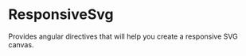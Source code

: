 ResponsiveSvg
=============

Provides angular directives that will help you create a responsive SVG canvas.
